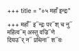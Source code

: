+++
title = "०५ महाँ इन्द्रः"

+++
महाँ᳓ इ᳓न्द्रः पर᳓श् च नु᳓  
महित्व᳓म् अस्तु वज्रि᳓णे  
दियउ᳓र् न᳓ प्रथिना᳓ श᳓वः